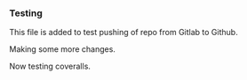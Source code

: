 ### Testing

This file is added to test pushing of repo from Gitlab to Github.

Making some more changes.

Now testing coveralls.
